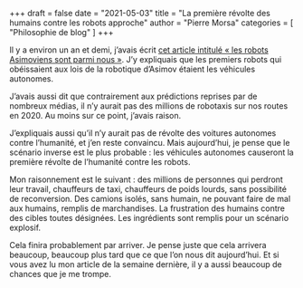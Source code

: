 +++
draft       = false
date        = "2021-05-03"
title       = "La première révolte des humains contre les robots approche"
author      = "Pierre Morsa"
categories  = [ "Philosophie de blog" ]
+++

Il y a environ un an et demi, j’avais écrit [cet article intitulé « les robots Asimoviens sont parmi nous »](/post/2019-09-02-les-robots-asimoviens-sont-parmi-nous/). J’y expliquais que les premiers robots qui obéissaient aux lois de la robotique d’Asimov étaient les véhicules autonomes.

J’avais aussi dit que contrairement aux prédictions reprises par de nombreux médias, il n’y aurait pas des millions de robotaxis sur nos routes en 2020. Au moins sur ce point, j’avais raison.

J’expliquais aussi qu’il n’y aurait pas de révolte des voitures autonomes contre l’humanité, et j’en reste convaincu. Mais aujourd’hui, je pense que le scénario inverse est le plus probable : les véhicules autonomes causeront la première révolte de l’humanité contre les robots.

Mon raisonnement est le suivant : des millions de personnes qui perdront leur travail, chauffeurs de taxi, chauffeurs de poids lourds, sans possibilité de reconversion. Des camions isolés, sans humain, ne pouvant faire de mal aux humains, remplis de marchandises. La frustration des humains contre des cibles toutes désignées. Les ingrédients sont remplis pour un scénario explosif.

Cela finira probablement par arriver. Je pense juste que cela arrivera beaucoup, beaucoup plus tard que ce que l’on nous dit aujourd’hui. Et si vous avez lu mon article de la semaine dernière, il y a aussi beaucoup de chances que je me trompe.